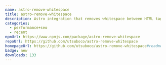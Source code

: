 ```yaml
---
name: astro-remove-whitespace
title: astro-remove-whitespace
description: Astro integration that removes whitespace between HTML tags in build output
categories:
  - performance+seo
  - recent
npmUrl: https://www.npmjs.com/package/astro-remove-whitespace
repoUrl: https://github.com/utsuboco/astro-remove-whitespace
homepageUrl: https://github.com/utsuboco/astro-remove-whitespace#readme
badge: new
downloads: 133
---
```

